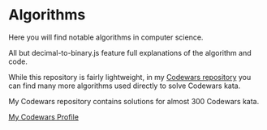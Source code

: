 # Algorithms

Here you will find notable algorithms in computer science.

All but decimal-to-binary.js feature full explanations of the algorithm and code.

While this repository is fairly lightweight, in my [Codewars repository](https://github.com/malachispencer/codewars) you can find many more algorithms used directly to solve Codewars kata.

My Codewars repository contains solutions for almost 300 Codewars kata.

[My Codewars Profile](https://www.codewars.com/users/mjsspencer)